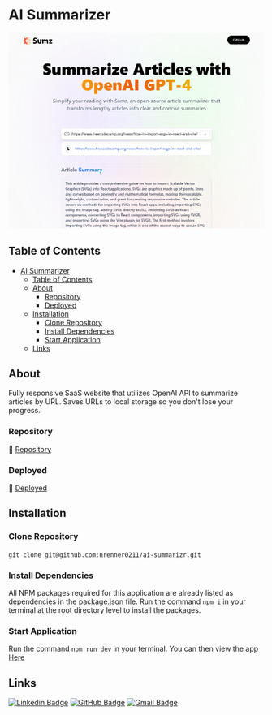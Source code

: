 # AI Summarizer

![Screen Capture](src/assets/ai-summarizer.png)

## Table of Contents

- [AI Summarizer](#ai-summarizer)
  - [Table of Contents](#table-of-contents)
  - [About](#about)
    - [Repository](#repository)
    - [Deployed](#deployed)
  - [Installation](#installation)
    - [Clone Repository](#clone-repository)
    - [Install Dependencies](#install-dependencies)
    - [Start Application](#start-application)
  - [Links](#links)

## About

Fully responsive SaaS website that utilizes OpenAI API to summarize articles by URL. Saves URLs to local storage so you don't lose your progress.

### Repository

🔗 [Repository](https://github.com/nrenner0211/ai-summarizer)

### Deployed

🔗 [Deployed](https://peppy-mermaid-8f969b.netlify.app/)

## Installation

### Clone Repository

`git clone git@github.com:nrenner0211/ai-summarizr.git`

### Install Dependencies

All NPM packages required for this application are already listed as dependencies in the package.json file. Run the command `npm i` in your terminal at the root directory level to install the packages.

### Start Application

Run the command `npm run dev` in your terminal. You can then view the app [Here](http://127.0.0.1:5173/)

## Links

[![Linkedin Badge](https://img.shields.io/badge/-nrenner0211-blue?style=flat-square&logo=Linkedin&logoColor=white&link=https://www.linkedin.com/in/nicolette-renner/)](https://www.linkedin.com/in/nicolette-renner/)
[![GitHub Badge](https://img.shields.io/badge/-nrenner0211-7261A3?style=flat-square&logo=Github&logoColor=white&link=https://github.com/nrenner0211)](https://github.com/nrenner0211)
[![Gmail Badge](https://img.shields.io/badge/-nrenner0211@gmail.com-c14438?style=flat-square&logo=Gmail&logoColor=white&link=mailto:nrenner0211@gmail.com)](mailto:nrenner0211@gmail.com)